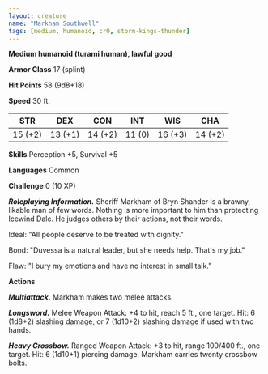 ```yaml
---
layout: creature
name: "Markham Southwell"
tags: [medium, humanoid, cr0, storm-kings-thunder]
---
```


**Medium humanoid (turami human), lawful good**

**Armor Class** 17 (splint)

**Hit Points** 58 (9d8+18)

**Speed** 30 ft.

|   STR   |   DEX   |   CON   |   INT   |   WIS   |   CHA   |
|:-----:|:-----:|:-----:|:-----:|:-----:|:-----:|
| 15 (+2) | 13 (+1) | 14 (+2) | 11 (0) | 16 (+3) | 14 (+2) |

**Skills** Perception +5, Survival +5

**Languages** Common

**Challenge** 0 (10 XP)

***Roleplaying Information.*** Sheriff Markham of Bryn Shander is a brawny, likable man of few words. Nothing is more important to him than protecting Icewind Dale. He judges others by their actions, not their words.

Ideal: "All people deserve to be treated with dignity."

Bond: "Duvessa is a natural leader, but she needs help. That's my job."

Flaw: "I bury my emotions and have no interest in small talk."

**Actions**

***Multiattack.*** Markham makes two melee attacks.

***Longsword.*** Melee Weapon Attack: +4 to hit, reach 5 ft., one target. Hit: 6 (1d8+2) slashing damage, or 7 (1d10+2) slashing damage if used with two hands.

***Heavy Crossbow.*** Ranged Weapon Attack: +3 to hit, range 100/400 ft., one target. Hit: 6 (1d10+1) piercing damage. Markham carries twenty crossbow bolts.

